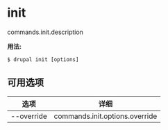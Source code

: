 # init
commands.init.description

**用法:**
```
$ drupal init [options]
```

## 可用选项
选项 | 详细
-------|-------------
--override | commands.init.options.override
